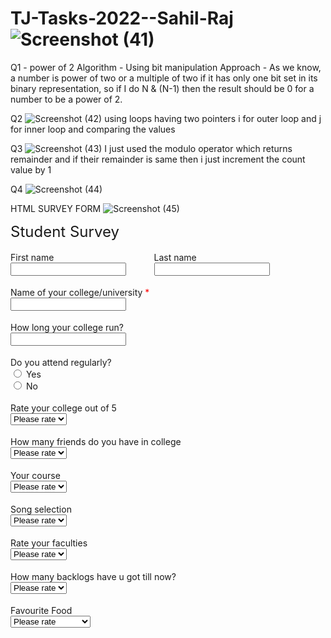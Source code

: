 # TJ-Tasks-2022--Sahil-Raj![Screenshot (41)](https://user-images.githubusercontent.com/98708331/201332329-a5c7efdc-f0e7-4de1-b729-f4b5b2dd046c.png)
Q1 - power of 2
Algorithm - Using bit manipulation
Approach - As we know, a number is power of two or a multiple of two if it has only one bit set in its binary representation, so if I do N & (N-1) then the result should be 0 for a number to be a power of 2.


Q2 ![Screenshot (42)](https://user-images.githubusercontent.com/98708331/201334604-e07294e3-f30f-4f4b-94ac-018b8bc55ef9.png)
using loops having two pointers i for outer loop and j for inner loop and comparing the values 



Q3 ![Screenshot (43)](https://user-images.githubusercontent.com/98708331/201336170-8258f5d4-7a83-405c-aeb5-cb89ed3352b6.png)
I just used the modulo operator which returns remainder and if their remainder is same then i just increment the count value by 1

Q4 ![Screenshot (44)](https://user-images.githubusercontent.com/98708331/201646740-ea5e5188-f489-47fa-a489-f217b834343a.png)

HTML SURVEY FORM 
![Screenshot (45)](https://user-images.githubusercontent.com/98708331/201650989-3bd726d0-c4c9-4df8-beef-11ecb6801455.png)
<!DOCTYPE html>
<html lang="en">
<head>
    <meta charset="UTF-8">
    <meta http-equiv="X-UA-Compatible" content="IE=edge">
    <meta name="viewport" content="width=device-width, initial-scale=1.0">
    <title>Document</title>
</head>
<body>
    <form method="post" action="//submit.form" onSubmit="return validateForm();">
        <div style="max-width: 400px;">
        </div>
        <div style="padding-bottom: 18px;font-size : 24px;">Student Survey</div>
        <div style="display: flex; padding-bottom: 18px;max-width : 450px;">
        <div style=" margin-left: 0; margin-right: 1%; width: 49%;">First name<br/>
        <input type="text" id="data_2" name="data_2" style="max-width: 100%;" class="form-control"/>
        </div>
        <div style=" margin-left: 1%; margin-right: 0; width: 49%;">Last name<br/>
        <input type="text" id="data_3" name="data_3" style="max-width: 100%;" class="form-control"/>
        </div>
        </div><div style="padding-bottom: 18px;">Name of your college/university<span style="color: red;"> *</span><br/>
        <input type="text" id="data_4" name="data_4" style="max-width : 450px;" class="form-control"/>
        </div>
        <div style="padding-bottom: 18px;">How long your college run?<br/>
        <input type="text" id="data_5" name="data_5" style="max-width : 450px;" class="form-control"/>
        </div>
        <div style="padding-bottom: 18px;">Do you attend regularly?<br/>
        <span><input type="radio" id="data_6_0" name="data_6" value="Yes"/> Yes</span><br/>
        <span><input type="radio" id="data_6_1" name="data_6" value="No"/> No</span><br/>
        </div>
        <div style="padding-bottom: 18px;">Rate your college out of 5<br/>
        <select id="data_7" name="data_7" style="max-width : 250px;" class="form-control"><option>Please rate</option>
        <option>1</option>
        <option>2</option>
        <option>3</option>
        <option>4</option>
        <option>5</option>
        </select>
        </div>
        <div style="padding-bottom: 18px;">How many friends do you have in college<br/>
        <select id="data_8" name="data_8" style="max-width : 250px;" class="form-control"><option>Please rate</option>
        <option>1</option>
        <option>2</option>
        <option>3</option>
        <option>4</option>
        <option>5/5+</option>
        </select>
        </div>
        <div style="padding-bottom: 18px;">Your course<br/>
        <select id="data_9" name="data_9" style="max-width : 250px;" class="form-control"><option>Please rate</option>
        <option>BTECH</option>
        <option>BCA</option>
        <option>BBA</option>
        <option>LAW</option>
        <option>MBA</option>
        </select>
        </div>
        <div style="padding-bottom: 18px;">Song selection<br/>
        <select id="data_11" name="data_11" style="max-width : 250px;" class="form-control"><option>Please rate</option>
        <option>1</option>
        <option>2</option>
        <option>3</option>
        <option>4</option>
        <option>5</option>
        </select>
        </div>
        <div style="padding-bottom: 18px;">Rate your faculties<br/>
        <select id="data_10" name="data_10" style="max-width : 250px;" class="form-control"><option>Please rate</option>
        <option>1</option>
        <option>2</option>
        <option>3</option>
        <option>4</option>
        <option>5</option>
        </select>
        </div>
        <div style="padding-bottom: 18px;">How many backlogs have u got till now?<br/>
        <select id="data_13" name="data_13" style="max-width : 250px;" class="form-control"><option>Please rate</option>
        <option>1</option>
        <option>2</option>
        <option>3</option>
        <option>4</option>
        <option>5/5+</option>
        </select>
        </div>
        <div style="padding-bottom: 18px;">Favourite Food<br/>
        <select id="data_14" name="data_14" style="max-width : 250px;" class="form-control"><option>Please rate</option>
        <option>Chhole bhature</option>
        <option>GHar ka Kuch bhi</option>
        <option>Pizza/Burger</option>
        <option>Dahi chura</option>
        
        </select>
        </div>
       
        <div style="padding-bottom: 18px;">Do u like your college or not .Explain<br/>
        <textarea id="data_16" false name="data_16" style="max-width : 450px;" rows="6" class="form-control"></textarea>
        </div>
        <div style="padding-bottom: 18px;"><input name="skip_Submit" value="Submit" type="submit"/></div>
        <div>
        <div style="float:right"><a href="https://www.100forms.com" id="lnk100" title="form to email">form to email</a></div>

        </div>
        </form>
        
       
</body>
</html>


portfolio/resume i have learned only html so i have done this using pure html
![Screenshot (46)](https://user-images.githubusercontent.com/98708331/201651636-1d3481af-9511-4695-915f-2a5a37ed9222.png)
![Screenshot (47)](https://user-images.githubusercontent.com/98708331/201651680-85d1e794-5c85-4802-93f0-11ed21c857ad.png)
<!DOCTYPE html>
<html lang="en">

<head>
    <meta charset="UTF-8">
    <meta http-equiv="X-UA-Compatible" content="IE=edge">
    <meta name="viewport" content="width=device-width, initial-scale=1.0">
    <title>Sahil's Resume</title>
</head>

<body>
    <table>
        <tr>
            <td> <img src="images/98708331.jfif" alt="Sahil's image" width="300"></td>
            <td>&nbsp;&nbsp;&nbsp;&nbsp;&nbsp;&nbsp;&nbsp;&nbsp;&nbsp;&nbsp;</td>
            <td>
                <h1>SAHIL RAJ</h1>
                <p><em> Currently pursuing btech from galgotias university.</em></p>
                <p>Owner of my own resume page</p>
                <p>I ❤️ Web Development and i want to be a full stack web developer 🚀</p>
            </td>
        </tr>
    </table>


    <hr>
    <!-- Main section ends-->
    <h2>Education 📚</h2>
    <table border="">
        <tr>
            <th> Course</th>
            <th>Institute</th>
            <th>Year</th>
            <th>Result</th>
        </tr>
        <tr>
            <td>BTECH in CSE</td>
            <td>Galgotias University</td>
            <td>2025</td>
            <td>&nbsp;&nbsp;&nbsp;&nbsp;&nbsp;- </td>
        </tr>
        <tr>
            <td>&nbsp;&nbsp;&nbsp;&nbsp;&nbsp;&nbsp;&nbsp;&nbsp;&nbsp;&nbsp;12<sup>th</sup></td>
            <td>&nbsp;&nbsp;&nbsp;&nbsp;&nbsp;&nbsp;&nbsp;&nbsp;&nbsp;&nbsp;&nbsp;&nbsp;&nbsp;&nbsp;&nbsp;JPS</td>
            <td>2020</td>
            <td>79.6%</td>
        </tr>
    </table>
    <h2>Internships 🧑🏻‍💼</h2>
    <p><i> In the metaverse of social media</i></p>
    <p><strong> Scroller</strong></p>
    <ul>
        <li>Scroller at facebook and Twitter</li>
        <li>Binge watcher at Netflix and Amazon</li>
    </ul>
    <h2>Projects 🏆</h2>
    <ul>
        <li>
            <p>
                Basic <strong>Calculator</strong> with the help of C++
            </p>
            <p>
                <strong>https://github.com/codysahil/calculator"</strong>
            </p>
        </li>
        <li>
            <p>
                An <strong>ATM</strong> machine with the help of C++
            </p>
            <p><strong>https://github.com/codysahil/MINI-ATM</strong></p>
        </li>
    </ul>
    <h2>Connect with me 📱</h2>
    <p>Email: rjsahil2003@gmail.com</p>
    <p>Github: https://github.com/codysahil</p>
    <a target="_blank" href="aboutus.html">About Me</a>
</body>

</html>
